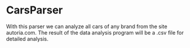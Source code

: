 # CarsParser
With this parser we can analyze all cars of any brand from the site autoria.com. The result of the data analysis program will be a .csv file for detailed analysis.
